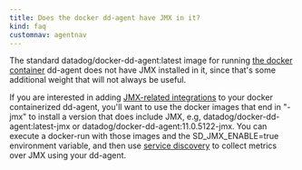 ```yaml
---
title: Does the docker dd-agent have JMX in it?
kind: faq
customnav: agentnav
---
```


The standard datadog/docker-dd-agent:latest image for running [the docker container](https://app.datadoghq.com/account/settings#agent/docker) dd-agent does not have JMX installed in it, since that's some additional weight that will not always be useful.

If you are interested in adding [JMX-related integrations](https://help.datadoghq.com/hc/en-us/articles/204501525-Custom-JMX-Integration-s-) to your docker containerized dd-agent, you'll want to use the docker images that end in "-jmx" to install a version that does include JMX, e.g, datadog/docker-dd-agent:latest-jmx or datadog/docker-dd-agent:11.0.5122-jmx. You can execute a docker-run with those images and the SD_JMX_ENABLE=true environment variable, and then use [service discovery](/agent/autodiscovery) to collect metrics over JMX using your dd-agent. 

 